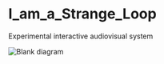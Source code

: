 # I_am_a_Strange_Loop
Experimental interactive audiovisual system

![Blank diagram](https://github.com/dr-Sax/I_am_a_Strange_Loop/assets/140205163/ddcba8b9-e339-4f44-a2a0-61269a2d9722)
